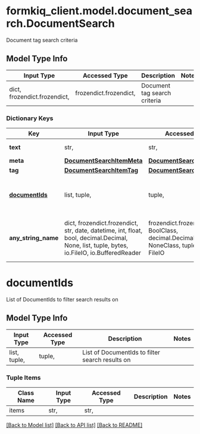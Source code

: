 # formkiq_client.model.document_search.DocumentSearch

Document tag search criteria

## Model Type Info
Input Type | Accessed Type | Description | Notes
------------ | ------------- | ------------- | -------------
dict, frozendict.frozendict,  | frozendict.frozendict,  | Document tag search criteria | 

### Dictionary Keys
Key | Input Type | Accessed Type | Description | Notes
------------ | ------------- | ------------- | ------------- | -------------
**text** | str,  | str,  | Full text search | [optional] 
**meta** | [**DocumentSearchItemMeta**](DocumentSearchItemMeta.md) | [**DocumentSearchItemMeta**](DocumentSearchItemMeta.md) |  | [optional] 
**tag** | [**DocumentSearchItemTag**](DocumentSearchItemTag.md) | [**DocumentSearchItemTag**](DocumentSearchItemTag.md) |  | [optional] 
**[documentIds](#documentIds)** | list, tuple,  | tuple,  | List of DocumentIds to filter search results on | [optional] 
**any_string_name** | dict, frozendict.frozendict, str, date, datetime, int, float, bool, decimal.Decimal, None, list, tuple, bytes, io.FileIO, io.BufferedReader | frozendict.frozendict, str, BoolClass, decimal.Decimal, NoneClass, tuple, bytes, FileIO | any string name can be used but the value must be the correct type | [optional]

# documentIds

List of DocumentIds to filter search results on

## Model Type Info
Input Type | Accessed Type | Description | Notes
------------ | ------------- | ------------- | -------------
list, tuple,  | tuple,  | List of DocumentIds to filter search results on | 

### Tuple Items
Class Name | Input Type | Accessed Type | Description | Notes
------------- | ------------- | ------------- | ------------- | -------------
items | str,  | str,  |  | 

[[Back to Model list]](../../README.md#documentation-for-models) [[Back to API list]](../../README.md#documentation-for-api-endpoints) [[Back to README]](../../README.md)


